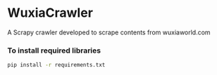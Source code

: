 # WuxiaCrawler
A Scrapy crawler developed to scrape contents from wuxiaworld.com

### To install required libraries

```bash
pip install -r requirements.txt
```
